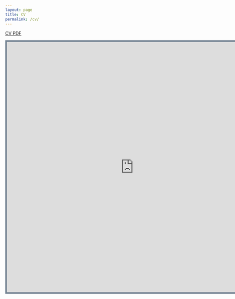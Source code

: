 ```yaml
---
layout: page
title: CV
permalink: /cv/
---
```


[CV PDF][cv]

<iframe src="https://nbviewer.jupyter.org/github/sharan-naribole/sharan-naribole.github.io/blob/master/pdfs/CV.pdf" width="805" height="800" style="border:thick solid #708090 ;">Your browser does not support the PDF embedding. Please download my cv using the link above. </iframe>

[cv]: https://www.dropbox.com/s/b2qr01x7eovqcbi/CV_sharan_naribole.pdf

